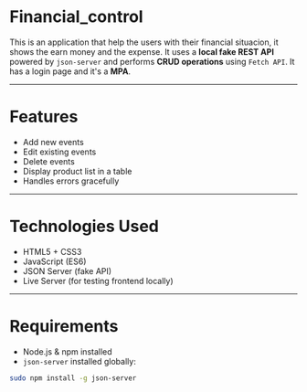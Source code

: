 # Financial_control
This is an application that help the users with their financial situacion, it shows the earn money and the expense.
It uses a **local fake REST API** powered by `json-server` and performs **CRUD operations** using `Fetch API`. It has a login page and it's a **MPA**.

---

# Features

- Add new events
- Edit existing events
- Delete events
- Display product list in a table
- Handles errors gracefully

---

# Technologies Used

- HTML5 + CSS3
- JavaScript (ES6)
- JSON Server (fake API)
- Live Server (for testing frontend locally)

---

# Requirements

- Node.js & npm installed  
- `json-server` installed globally:
```bash
sudo npm install -g json-server

